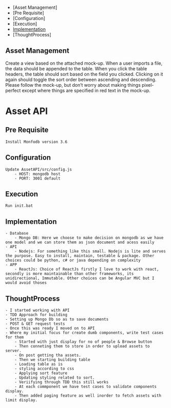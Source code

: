 * [Asset Management]
* [Pre Requisite]
* [Configuration]
* [Execution]
* [Implementation]()
* [ThoughtProcess]

## Asset Management
Create a view based on the attached mock-up. When a user imports a file, the data should be appended to the table. When you click the table headers, the table should sort based on the field you clicked. Clicking on it again should toggle the sort order between ascending and descending. Please follow the mock-up, but don’t worry about making things pixel-perfect except where things are specified in red text in the mock-up.
# Asset API


## Pre Requisite 

	Install Monfodb version 3.6
	
## Configuration

	Update AssetAPI/src/config.js
		- HOST: mongodb host
		- PORT: 3001 default
		
## Execution
	
	Run init.bat

	
## Implementation

	- Database
		- Mongo DB: Here we choose to make decision on mongodb as we have one model and we can store them as json document and acess easily
	- API
		- Nodejs: For something like this small. Nodejs is lite and serves the purpose. Easy to install, maintain, testable & package. Other choices could be python, c# or java depending on complexity
	- APP
		- ReactJs: Choice of ReactJs firstly I love to work with react, secondly is more maintainable than other frameworks, its unidirectional, Immutable. Other choices can be Angular MVC but I would avoid thoses

## ThoughtProcess

	- I started working with API 
	- TDD Approach for building
	- Setting up Mongo Db so as to save documents
	- POST & GET request tests
	- Once this was ready I moved on to API
	- Where my initial focus for create dumb components, write test cases for them
		- Started with just display for no of people & Browse button
		- Then conneting them to store in order to upload assets to server.
		- On post getting tha assets.
		- Then we starting building table
		- Loading table as is
		- styling according to css
		- Applying sort feature
		. Updating styling related to sort.
		- Veriifying through TDD this still works
		- At each commponent we have test cases to validate components display.
		- Then added paging feature as well inorder to fetch assets with limit display.
	
